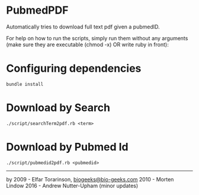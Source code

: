 PubmedPDF
=========

Automatically tries to download full text pdf given a pubmedID.

For help on how to run the scripts, simply run them without any 
arguments (make sure they are executable (chmod -x) OR write ruby in front):

# Configuring dependencies

    bundle install

# Download by Search

    ./script/searchTerm2pdf.rb <term>

# Download by Pubmed Id

    ./script/pubmedid2pdf.rb <pubmedid>

----
by
2009 - Elfar Torarinson, <biogeeks@bio-geeks.com>
2010 - Morten Lindow
2016 - Andrew Nutter-Upham (minor updates)
